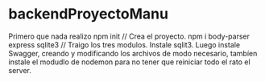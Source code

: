 # backendProyectoManu
Primero que nada realizo
npm init // Crea el proyecto.
npm i body-parser express sqlite3 // Traigo los tres modulos.
Instale sqlit3.
Luego instale Swagger, creando y modificando los archivos de modo necesario, tambíen instale el modudlo de nodemon para no tener
que reiniciar todo el rato el server.